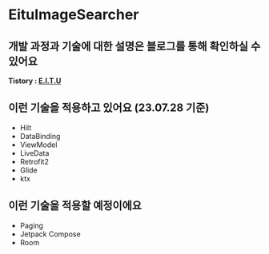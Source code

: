 # EituImageSearcher
## 개발 과정과 기술에 대한 설명은 블로그를 통해 확인하실 수 있어요
<b>Tistory : [E.I.T.U](https://eitu97.tistory.com)</b>
## 이런 기술을 적용하고 있어요 (23.07.28 기준)
* Hilt
* DataBinding
* ViewModel
* LiveData
* Retrofit2
* Glide
* ktx
## 이런 기술을 적용할 예정이에요 
* Paging
* Jetpack Compose
* Room
